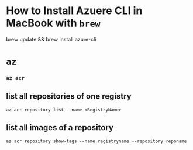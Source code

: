 # How to Install Azuere CLI in MacBook with `brew`
brew update && brew install azure-cli
# `az`
### `az acr`
## list all repositories of one registry
`az acr repository list --name <RegistryName>`
## list all images of a repository
`az acr repository show-tags --name registryname --repository reponame`
